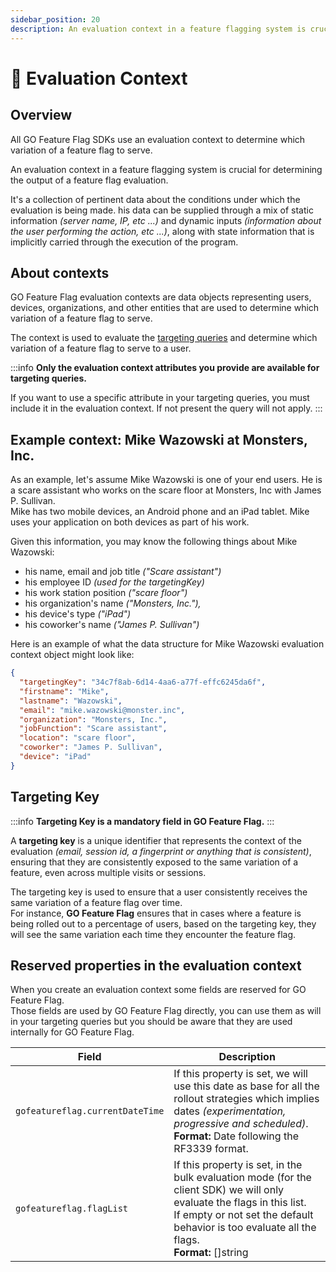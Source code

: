 ```yaml
---
sidebar_position: 20
description: An evaluation context in a feature flagging system is crucial for determining the output of a feature flag evaluation. It's a collection of pertinent data about the conditions under which the evaluation is being made.
---
```

# 🔎 Evaluation Context

## Overview
All GO Feature Flag SDKs use an evaluation context to determine which variation of a feature flag to serve.

An evaluation context in a feature flagging system is crucial for determining the output of a feature flag evaluation.

It's a collection of pertinent data about the conditions under which the evaluation is being made.
his data can be supplied through a mix of static information _(server name, IP, etc ...)_ and dynamic inputs
_(information about the user performing the action, etc ...)_, along with state information that is implicitly carried
through the execution of the program.

## About contexts
GO Feature Flag evaluation contexts are data objects representing users, devices, organizations, and other entities that are used to determine which variation of a feature flag to serve. 

The context is used to evaluate the [targeting queries](../configure_flag/target-with-flags.mdx) and determine which variation of a feature flag to serve to a user.

:::info
**Only the evaluation context attributes you provide are available for targeting queries.**

If you want to use a specific attribute in your targeting queries, you must include it in the evaluation context.
If not present the query will not apply.
:::

## Example context: Mike Wazowski at Monsters, Inc.

As an example, let's assume Mike Wazowski is one of your end users. He is a scare assistant who works on the scare floor at Monsters, Inc with James P. Sullivan.   
Mike has two mobile devices, an Android phone and an iPad tablet. Mike uses your application on both devices as part of his work.

Given this information, you may know the following things about Mike Wazowski:

- his name, email and job title _("Scare assistant")_
- his employee ID _(used for the targetingKey)_
- his work station position _("scare floor")_
- his organization's name _("Monsters, Inc."),_
- his device's type _("iPad")_
- his coworker's name _("James P. Sullivan")_

Here is an example of what the data structure for Mike Wazowski evaluation context object might look like:

```json title="evaluation context"
{
  "targetingKey": "34c7f8ab-6d14-4aa6-a77f-effc6245da6f",
  "firstname": "Mike",
  "lastname": "Wazowski",
  "email": "mike.wazowski@monster.inc",
  "organization": "Monsters, Inc.",
  "jobFunction": "Scare assistant",
  "location": "scare floor",
  "coworker": "James P. Sullivan",
  "device": "iPad"
}
```
## Targeting Key
:::info
**Targeting Key is a mandatory field in GO Feature Flag.**
:::

A **targeting key** is a unique identifier that represents the context of the evaluation _(email, session id, a fingerprint or anything that is consistent)_,
ensuring that they are consistently exposed to the same variation of a feature, even across multiple visits or sessions.

The targeting key is used to ensure that a user consistently receives the same variation of a feature flag over time.  
For instance, **GO Feature Flag** ensures that in cases where a feature is being rolled out to a percentage of users, based on the targeting key, they will see the same variation each time they encounter the feature flag.

## Reserved properties in the evaluation context
When you create an evaluation context some fields are reserved for GO Feature Flag.  
Those fields are used by GO Feature Flag directly, you can use them as will in your targeting queries but you should be aware that they are used internally for GO Feature Flag.

| Field                           | Description                                                                                                                                                                                                                  |
|---------------------------------|------------------------------------------------------------------------------------------------------------------------------------------------------------------------------------------------------------------------------|
| `gofeatureflag.currentDateTime` | If this property is set, we will use this date as base for all the rollout strategies which implies dates _(experimentation, progressive and scheduled)_.<br/>**Format:** Date following the RF3339 format.                  |
| `gofeatureflag.flagList`        | If this property is set, in the bulk evaluation mode (for the client SDK) we will only evaluate the flags in this list.<br/>If empty or not set the default behavior is too evaluate all the flags.<br/>**Format:** []string |
